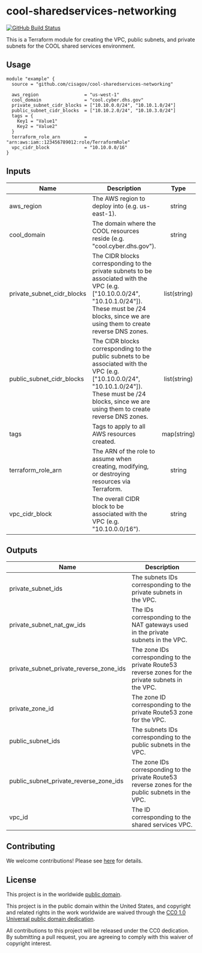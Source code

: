 # cool-sharedservices-networking #

[![GitHub Build Status](https://github.com/cisagov/cool-sharedservices-networking/workflows/build/badge.svg)](https://github.com/cisagov/cool-sharedservices-networking/actions)

This is a Terraform module for creating the VPC, public subnets, and
private subnets for the COOL shared services environment.

## Usage ##

```hcl
module "example" {
  source = "github.com/cisagov/cool-sharedservices-networking"

  aws_region                 = "us-west-1"
  cool_domain                = "cool.cyber.dhs.gov"
  private_subnet_cidr_blocks = ["10.10.0.0/24", "10.10.1.0/24"]
  public_subnet_cidr_blocks  = ["10.10.2.0/24", "10.10.3.0/24"]
  tags = {
    Key1 = "Value1"
    Key2 = "Value2"
  }
  terraform_role_arn         = "arn:aws:iam::123456789012:role/TerraformRole"
  vpc_cidr_block             = "10.10.0.0/16"
}
```

## Inputs ##

| Name | Description | Type | Default | Required |
|------|-------------|:----:|:-------:|:--------:|
| aws_region | The AWS region to deploy into (e.g. us-east-1). | string | `us-east-1` | no |
| cool_domain | The domain where the COOL resources reside (e.g. "cool.cyber.dhs.gov"). | string | `cool.cyber.dhs.gov` | no |
| private_subnet_cidr_blocks | The CIDR blocks corresponding to the private subnets to be associated with the VPC (e.g. ["10.10.0.0/24", "10.10.1.0/24"]).  These must be /24 blocks, since we are using them to create reverse DNS zones. | list(string) | | yes |
| public_subnet_cidr_blocks | The CIDR blocks corresponding to the public subnets to be associated with the VPC (e.g. ["10.10.0.0/24", "10.10.1.0/24"]).  These must be /24 blocks, since we are using them to create reverse DNS zones. | list(string) | | yes |
| tags | Tags to apply to all AWS resources created. | map(string) | `{}` | no |
| terraform_role_arn | The ARN of the role to assume when creating, modifying, or destroying resources via Terraform. | string | | yes |
| vpc_cidr_block | The overall CIDR block to be associated with the VPC (e.g. "10.10.0.0/16"). | string | | yes |

## Outputs ##

| Name | Description |
|------|-------------|
| private_subnet_ids | The subnets IDs corresponding to the private subnets in the VPC. |
| private_subnet_nat_gw_ids | The IDs corresponding to the NAT gateways used in the private subnets in the VPC. |
| private_subnet_private_reverse_zone_ids | The zone IDs corresponding to the private Route53 reverse zones for the private subnets in the VPC. |
| private_zone_id | The zone ID corresponding to the private Route53 zone for the VPC. |
| public_subnet_ids | The subnets IDs corresponding to the public subnets in the VPC. |
| public_subnet_private_reverse_zone_ids | The zone IDs corresponding to the private Route53 reverse zones for the public subnets in the VPC. |
| vpc_id | The ID corresponding to the shared services VPC. |

## Contributing ##

We welcome contributions!  Please see [here](CONTRIBUTING.md) for
details.

## License ##

This project is in the worldwide [public domain](LICENSE).

This project is in the public domain within the United States, and
copyright and related rights in the work worldwide are waived through
the [CC0 1.0 Universal public domain
dedication](https://creativecommons.org/publicdomain/zero/1.0/).

All contributions to this project will be released under the CC0
dedication. By submitting a pull request, you are agreeing to comply
with this waiver of copyright interest.
